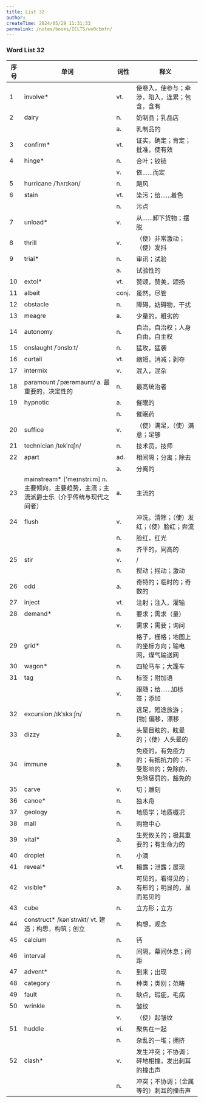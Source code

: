 ```yaml
---
title: List 32
author:
createTime: 2024/05/29 11:31:33
permalink: /notes/books/IELTS/wv0cbmfn/
---
```



### Word List 32

| 序号 | 单词       | 词性    | 释义                                  |
|------|------------|---------|---------------------------------------|
| 1 | involve* | vt. | 使卷入，使参与；牵涉，陷入，连累；包含，含有 |
| 2 | dairy | n. | 奶制品；乳品店 |
|      |            | a.   | 乳制品的 |
| 3 | confirm* | vt. | 证实，确定；肯定；批准，使有效 |
| 4 | hinge* | n. | 合叶；铰链 |
|      |            | v.   | 依……而定 |
| 5 | hurricane /ˈhʌrɪkən/ | n. | 飓风 |
| 6 | stain | vt. | 染污；给……着色 |
|      |            | n.   | 污点 |
| 7 | unload* | v. | 从……卸下货物；摆脱 |
| 8 | thrill | v. | （使）非常激动；（使）发抖 |
| 9 | trial* | n. | 审讯；试验 |
|      |            | a.   | 试验性的 |
| 10 | extol* | vt. | 赞颂，赞美，颂扬 |
| 11 | albeit | conj. | 虽然，尽管 |
| 12 | obstacle | n. | 障碍，妨碍物，干扰 |
| 13 | meagre | a. | 少量的，粗劣的 |
| 14 | autonomy | n. | 自治，自治权；人身自由，自主权 |
| 15 | onslaught /ˈɔnslɔːt/ | n. | 猛攻，猛袭 |
| 16 | curtail | vt. | 缩短，消减；剥夺 |
| 17 | intermix | v. | 混入，混杂 |
| 18 | paramount /ˈpærəmaunt/ a. 最重要的，决定性的 | n. | 最高统治者 |
| 19 | hypnotic | a. | 催眠的 |
|      |            | n.   | 催眠药 |
| 20 | suffice | v. | （使）满足，（使）满意；足够 |
| 21 | technician /tekˈnɪʃn/ | n. | 技术员，技师 |
| 22 | apart | ad. | 相间隔；分离；除去 |
|      |            | a.   | 分离的 |
| 23 | mainstream* ['meɪnstri:m] n. 主要倾向，主要趋势，主流；主流派爵士乐（介乎传统与现代之间者） | a. | 主流的 |
| 24 | flush | v. | 冲洗，清除；（使）发红；（使）脸红；奔流 |
|      |            | n.   | 脸红，红光 |
|      |            | a.   | 齐平的，同高的 |
| 25 | stir | v. | / |
|      |            | n.   | 搅动；摇动；激动 |
| 26 | odd | a. | 奇特的；临时的；奇数的 |
| 27 | inject | vt. | 注射；注入，灌输 |
| 28 | demand* | n. | 要求；需求（量） |
|      |            | v.   | 需求；需要；询问 |
| 29 | grid* | n. | 格子，栅格；地图上的坐标方向；输电网，煤气输送网 |
| 30 | wagon* | n. | 四轮马车；大篷车 |
| 31 | tag | n. | 标签；附加语 |
|      |            | v.   | 跟随；给……加标签；添加 |
| 32 | excursion /ɪkˈskɜːʃn/ | n. | 远足，短途旅游；[物] 偏移，漂移 |
| 33 | dizzy | a. | 头晕目眩的，眩晕的；（使）人头晕的 |
| 34 | immune | a. | 免疫的，有免疫力的；有抵抗力的；不受影响的；免除的，免除惩罚的，豁免的 |
| 35 | carve | v. | 切；雕刻 |
| 36 | canoe* | n. | 独木舟 |
| 37 | geology | n. | 地质学；地质概况 |
| 38 | mall | n. | 购物中心 |
| 39 | vital* | a. | 生死攸关的；极其重要的；有生命力的 |
| 40 | droplet | n. | 小滴 |
| 41 | reveal* | vt. | 揭露；泄露；展现 |
| 42 | visible* | a. | 可见的，看得见的；有形的；明显的，显而易见的 |
| 43 | cube | n. | 立方形；立方 |
| 44 | construct* /kənˈstrʌkt/ vt. 建造；构思，构筑；创立 | n. | 构想，观念 |
| 45 | calcium | n. | 钙 |
| 46 | interval | n. | 间隔，幕间休息；间距 |
| 47 | advent* | n. | 到来；出现 |
| 48 | category | n. | 种类；类别；范畴 |
| 49 | fault | n. | 缺点，瑕疵，毛病 |
| 50 | wrinkle | n. | 皱纹 |
|      |            | v.   | （使）起皱纹 |
| 51 | huddle | vi. | 聚焦在一起 |
|      |            | n.   | 杂乱的一堆；拥挤 |
| 52 | clash* | v. | 发生冲突；不协调；砰地相撞，发出刺耳的撞击声 |
|      |            | n.   | 冲突；不协调；（金属等的）刺耳的撞击声 |